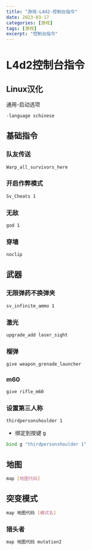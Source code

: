 ```yaml
---
title: "游戏-L4d2-控制台指令"
date: 2023-03-17
categories: [游戏]
tags: [游戏]
excerpt: "控制台指令"
---
```


# L4d2控制台指令

## Linux汉化

通用-启动选项

```sh
-language schinese
```

## 基础指令

### 队友传送

```sh
Warp_all_survivors_here
```

### 开启作弊模式

```sh
Sv_Cheats 1
```

### 无敌

```sh
god 1
```

### 穿墙

```sh
noclip
```

## 武器

### 无限弹药不换弹夹

```sh
sv_infinite_ammo 1
```

### 激光

```sh
upgrade_add laser_sight
```

### 榴弹

```sh
give weapon_grenade_launcher
```

### m60

```sh
give rifle_m60
```

### 设置第三人称

```sh
thirdpersonshoulder 1
```

- 绑定到按键 <kbd> g </kbd>

```sh
bind g "thirdpersonshoulder 1"
```

## 地图

```sh
map [地图代码]
```

## 突变模式

```sh
map 地图代码 [模式名]
```

### 猎头者

```sh
map 地图代码 mutation2
```
